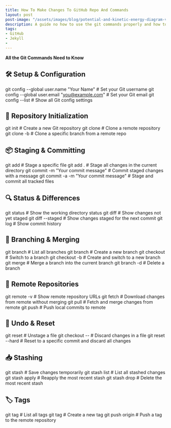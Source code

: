 ```yaml
---
title: How To Make Changes To GitHub Repo And Commands
layout: post
post-image: "/assets/images/blog/potential-and-kinetic-energy-diagram-vector.jpg"
description: A guide no how to use the git commands properly and how to make changes to GitHub repo!
tags:
- GitHub
- Jekyll
- 
---
```


**All the Git Commands Need to Know**

## 🛠️ Setup & Configuration
git config --global user.name "Your Name"         # Set your Git username
git config --global user.email "you@example.com"  # Set your Git email
git config --list                                 # Show all Git config settings

## 📁 Repository Initialization
git init                                          # Create a new Git repository
git clone <repository-url>                        # Clone a remote repository
git clone -b <branch-name> <repository-url>       # Clone a specific branch from a remote repo

## 📦 Staging & Committing
git add <file>                                    # Stage a specific file
git add .                                         # Stage all changes in the current directory
git commit -m "Your commit message"               # Commit staged changes with a message
git commit -a -m "Your commit message"            # Stage and commit all tracked files

## 🔍 Status & Differences
git status                                        # Show the working directory status
git diff                                          # Show changes not yet staged
git diff --staged                                 # Show changes staged for the next commit
git log                                           # Show commit history

## 🌿 Branching & Merging
git branch                                        # List all branches
git branch <new-branch>                           # Create a new branch
git checkout <branch-name>                        # Switch to a branch
git checkout -b <new-branch>                      # Create and switch to a new branch
git merge <branch-name>                           # Merge a branch into the current branch
git branch -d <branch-name>                       # Delete a branch

## 🔄 Remote Repositories
git remote -v                                     # Show remote repository URLs
git fetch                                         # Download changes from remote without merging
git pull                                          # Fetch and merge changes from remote
git push                                          # Push local commits to remote

## 🧹 Undo & Reset
git reset <file>                                  # Unstage a file
git checkout -- <file>                            # Discard changes in a file
git reset --hard <commit-id>                      # Reset to a specific commit and discard all changes

## 📥 Stashing
git stash                                         # Save changes temporarily
git stash list                                    # List all stashed changes
git stash apply                                   # Reapply the most recent stash
git stash drop                                    # Delete the most recent stash

## 🏷️ Tags
git tag                                           # List all tags
git tag <tag-name>                                # Create a new tag
git push origin <tag-name>                        # Push a tag to the remote repository


